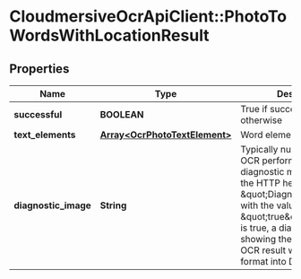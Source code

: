 # CloudmersiveOcrApiClient::PhotoToWordsWithLocationResult

## Properties
Name | Type | Description | Notes
------------ | ------------- | ------------- | -------------
**successful** | **BOOLEAN** | True if successful, false otherwise | [optional] 
**text_elements** | [**Array&lt;OcrPhotoTextElement&gt;**](OcrPhotoTextElement.md) | Word elements in the image | [optional] 
**diagnostic_image** | **String** | Typically null.  To analyze OCR performance, enable diagnostic mode by adding the HTTP header \&quot;DiagnosticMode\&quot; with the value \&quot;true\&quot;.  When this is true, a diagnostic image showing the details of the OCR result will be set in PNG format into DiagnosticImage. | [optional] 


